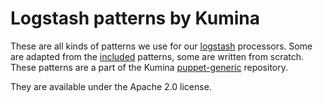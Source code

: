 # Logstash patterns by Kumina

These are all kinds of patterns we use for our [logstash](http://www.logstash.net/) processors. Some are adapted from the [included](https://github.com/logstash/logstash/tree/master/patterns) patterns, some are written from scratch. These patterns are a part of the Kumina [puppet-generic](https://github.com/kumina/puppet-generic) repository.

They are available under the Apache 2.0 license.
